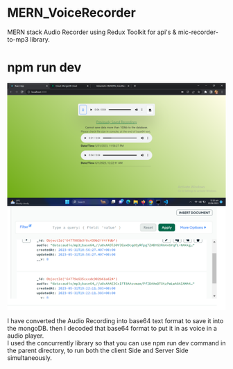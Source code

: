 # MERN_VoiceRecorder
MERN stack Audio Recorder using Redux Toolkit for api's &amp; mic-recorder-to-mp3 library.
# npm run dev
![](Screenshot.png)
<br />
![](Screenshot2.png)
<br />

I have converted the Audio Recording into base64 text format to save it into the mongoDB.
then I decoded that base64 format to put it in as voice in a audio player.
<br />
I used the concurrently library so that you can use npm run dev command in the parent directory,
to run both the client Side and Server Side simultaneously.
